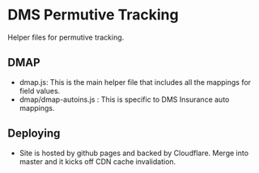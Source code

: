 # DMS Permutive Tracking
Helper files for permutive tracking.

## DMAP
- dmap.js: This is the main helper file that includes all the mappings for field values.
- dmap/dmap-autoins.js : This is specific to DMS Insurance auto mappings.

## Deploying
- Site is hosted by github pages and backed by Cloudflare. Merge into master and it kicks off CDN cache invalidation.
